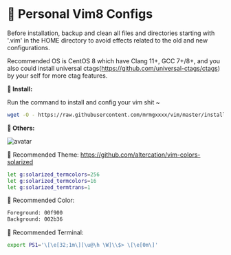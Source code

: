 🐸 Personal Vim8 Configs
=====================

Before installation, backup and clean all files and directories starting with '.vim' in the HOME directory to avoid effects related to the old and new configurations.

Recommended OS is CentOS 8 which have Clang 11+, GCC 7+/8+, and you also could install universal ctags(https://github.com/universal-ctags/ctags) by your self for more ctag features.

**👀 Install:**

Run the command to install and config your vim shit ~

```sh
wget -O - https://raw.githubusercontent.com/mrmgxxxx/vim/master/install.sh | sh
```

**🌈 Others:**

![avatar](https://cloud.githubusercontent.com/assets/10374559/23341312/1961f416-fc45-11e6-83ba-d7180c5fdd6d.png)

🍔 Recommended Theme: https://github.com/altercation/vim-colors-solarized

```sh
let g:solarized_termcolors=256
let g:solarized_termcolors=16
let g:solarized_termtrans=1
```

🍺 Recommended Color:

```sh
Foreground: 00f900
Background: 002b36
```

🍟 Recommended Terminal:

```sh
export PS1='\[\e[32;1m\][\u@\h \W]\\$> \[\e[0m\]'
```

